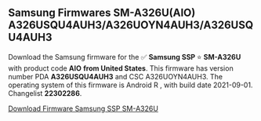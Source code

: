 <h2>Samsung Firmwares SM-A326U(AIO) A326USQU4AUH3/A326UOYN4AUH3/A326USQU4AUH3</h2>
Download the Samsung firmware for the ✅ <strong>Samsung SSP </strong> ⭐ <strong>SM-A326U</strong> with product code <strong>AIO</strong> <strong> from United States</strong>. This firmware has version number PDA <strong>A326USQU4AUH3</strong> and CSC A326UOYN4AUH3. The operating system of this firmware is Android R , with build date 2021-09-01. Changelist <strong>22302286</strong>.


[Download Firmware Samsung SSP SM-A326U](https://samfirm.shop/samsung/firmware/451026)
